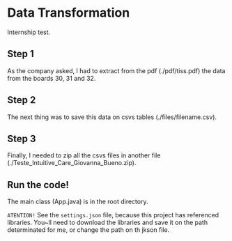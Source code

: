 # Data Transformation
Internship test.

## Step 1
As the company asked, I had to extract from the pdf (./pdf/tiss.pdf) the data from the boards 30, 31 and 32.

## Step 2
The next thing was to save this data on csvs tables (./files/filename.csv).

## Step 3
Finally, I needed to zip all the csvs files in another file (./Teste_Intuitive_Care_Giovanna_Bueno.zip).

## Run the code!
The main class (App.java) is in the root directory.

``ATENTION!`` See the ``settings.json`` file, because this project has referenced libraries. You~ll need to download the libraries and save it on the path determinated for me, or change the path on th jkson file.